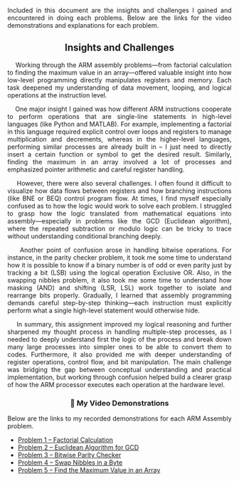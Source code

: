 <p align="justify">Included in this document are the insights and challenges I gained and encountered in doing each problems. Below are the links for the video demonstrations and explanations for each problem.

<h2 align="center">Insights and Challenges</h2>

<p align="justify">
&nbsp;&nbsp;&nbsp;&nbsp;Working through the ARM assembly problems—from factorial calculation to finding the maximum value in an array—offered valuable insight into how low-level programming directly manipulates registers and memory. Each task deepened my understanding of data movement, looping, and logical operations at the instruction level.
</p>

<p align="justify">
&nbsp;&nbsp;&nbsp;&nbsp;One major insight I gained was how different ARM instructions cooperate to perform operations that are single-line statements in high-level languages (like Python and MATLAB). For example, implementing a factorial in this language required explicit control over loops and registers to manage multiplication and decrements, whereas in the higher-level languages, performing similar processes are already built in – I just need to directly insert a certain function or symbol to get the desired result. Similarly, finding the maximum in an array involved a lot of processes and emphasized pointer arithmetic and careful register handling.
</p>

<p align="justify">
&nbsp;&nbsp;&nbsp;&nbsp;However, there were also several challenges. I often found it difficult to visualize how data flows between registers and how branching instructions (like BNE or BEQ) control program flow. At times, I find myself especially confused as to how the logic would work to solve each problem. I struggled to grasp how the logic translated from mathematical equations into assembly—especially in problems like the GCD (Euclidean algorithm), where the repeated subtraction or modulo logic can be tricky to trace without understanding conditional branching deeply.
</p>

<p align="justify">
&nbsp;&nbsp;&nbsp;&nbsp;Another point of confusion arose in handling bitwise operations. For instance, in the parity checker problem, it took me some time to understand how it is possible to know if a binary number is of odd or even parity just by tracking a bit (LSB) using the logical operation Exclusive OR. Also, in the swapping nibbles problem, it also took me some time to understand how masking (AND) and shifting (LSR, LSL) work together to isolate and rearrange bits properly. Gradually, I learned that assembly programming demands careful step-by-step thinking—each instruction must explicitly perform what a single high-level statement would otherwise hide.
</p>

<p align="justify">
&nbsp;&nbsp;&nbsp;&nbsp;In summary, this assignment improved my logical reasoning and further sharpened my thought process in handling multiple-step processes, as I needed to deeply understand first the logic of the process and break down many large processes into simpler ones to be able to convert them to codes. Furthermore, it also provided me with deeper understanding of register operations, control flow, and bit manipulation. The main challenge was bridging the gap between conceptual understanding and practical implementation, but working through confusion helped build a clearer grasp of how the ARM processor executes each operation at the hardware level.
</p>

<h3 align="center">🎥 My Video Demonstrations</h3>

<p align="justify">
Below are the links to my recorded demonstrations for each ARM Assembly problem.
</p>

<ul>
  <li><a href="https://youtu.be/5EKgsh11yJQ" target="_blank">Problem 1 – Factorial Calculation</a></li>
  <li><a href="https://youtu.be/O7YMgs2RGqo" target="_blank">Problem 2 – Euclidean Algorithm for GCD</a></li>
  <li><a href="https://youtu.be/RJjlrEyoUDE" target="_blank">Problem 3 – Bitwise Parity Checker</a></li>
  <li><a href="https://youtu.be/2ZvF9v9C9fQ" target="_blank">Problem 4 – Swap Nibbles in a Byte</a></li>
  <li><a href="https://youtu.be/ndg7Tt79V-I" target="_blank">Problem 5 – Find the Maximum Value in an Array</a></li>
</ul>
